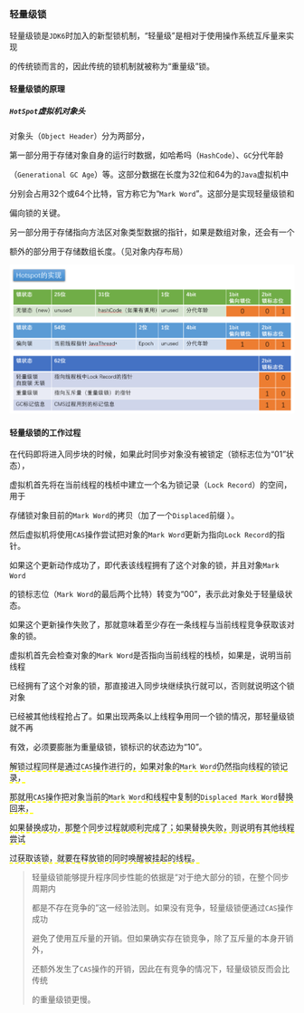 ### 轻量级锁

轻量级锁是`JDK6`时加入的新型锁机制，“轻量级”是相对于使用操作系统互斥量来实现

的传统锁而言的，因此传统的锁机制就被称为“重量级”锁。



#### 轻量级锁的原理

##### `HotSpot`虚拟机对象头

对象头（`Object Header`）分为两部分，

第一部分用于存储对象自身的运行时数据，如哈希吗（`HashCode`）、`GC`分代年龄

（`Generational GC Age`）等。这部分数据在长度为32位和64为的`Java`虚拟机中

分别会占用32个或64个比特，官方称它为“`Mark Word`”。这部分是实现轻量级锁和

偏向锁的关键。

另一部分用于存储指向方法区对象类型数据的指针，如果是数组对象，还会有一个

额外的部分用于存储数组长度。（见对象内存布局）

![](img\markword.png)



#### 轻量级锁的工作过程

在代码即将进入同步块的时候，如果此时同步对象没有被锁定（锁标志位为“01”状态），

虚拟机首先将在当前线程的栈桢中建立一个名为锁记录（`Lock Record`）的空间，用于

存储锁对象目前的`Mark Word`的拷贝（加了一个`Displaced`前缀 ）。

然后虚拟机将使用`CAS`操作尝试把对象的`Mark Word`更新为指向`Lock Record`的指针。

如果这个更新动作成功了，即代表该线程拥有了这个对象的锁，并且对象`Mark Word`

的锁标志位（`Mark Word`的最后两个比特）转变为“00”，表示此对象处于轻量级状态。

如果这个更新操作失败了，那就意味着至少存在一条线程与当前线程竞争获取该对象的锁。

虚拟机首先会检查对象的`Mark Word`是否指向当前线程的栈桢，如果是，说明当前线程

已经拥有了这个对象的锁，那直接进入同步块继续执行就可以，否则就说明这个锁对象

已经被其他线程抢占了。如果出现两条以上线程争用同一个锁的情况，那轻量级锁就不再

有效，必须要膨胀为重量级锁，锁标识的状态边为“10”。

<span style="border-bottom:2px dashed yellow;">解锁过程同样是通过`CAS`操作进行的，如果对象的`Mark Word`仍然指向线程的锁记录，</span>

<span style="border-bottom:2px dashed yellow;">那就用`CAS`操作把对象当前的`Mark Word`和线程中复制的`Displaced Mark Word`替换回来，</span>

<span style="border-bottom:2px dashed yellow;">如果替换成功，那整个同步过程就顺利完成了；如果替换失败，则说明有其他线程尝试</span>

<span style="border-bottom:2px dashed yellow;">过获取该锁，就要在释放锁的同时唤醒被挂起的线程。</span>

> 轻量级锁能够提升程序同步性能的依据是“对于绝大部分的锁，在整个同步周期内
>
> 都是不存在竞争的”这一经验法则。如果没有竞争，轻量级锁便通过`CAS`操作成功
>
> 避免了使用互斥量的开销。但如果确实存在锁竞争，除了互斥量的本身开销外，
>
> 还额外发生了`CAS`操作的开销，因此在有竞争的情况下，轻量级锁反而会比传统
>
> 的重量级锁更慢。